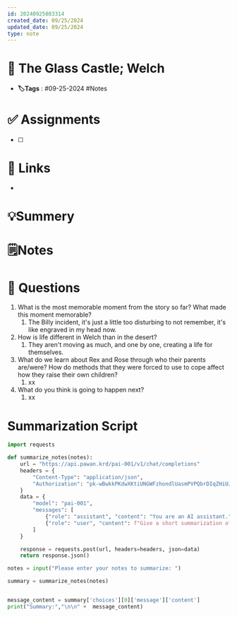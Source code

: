 ```yaml
---
id: 20240925083314
created_date: 09/25/2024
updated_date: 09/25/2024
type: note
---
```


# 📅 The Glass Castle; Welch
- **🏷️Tags** : #09-25-2024 #Notes 

# ✅ Assignments
- [ ]  

# 🔗 Links
-

# 💡Summery


# 🗒️Notes




# 🧠 Questions

1. What is the most memorable moment from the story so far? What made this moment memorable? 
	1. The Billy incident, it's just a little too disturbing to not remember, it's like engraved in my head now. 
2. How is life different in Welch than in the desert? 
	1. They aren't moving as much, and one by one, creating a life for themselves. 
3. What do we learn about Rex and Rose through who their parents are/were? How do methods that they were forced to use to cope affect how they raise their own children? 
	1. xx
4. What do you think is going to happen next? 
	1. xx



# Summarization Script
```python
import requests

def summarize_notes(notes):
    url = "https://api.pawan.krd/pai-001/v1/chat/completions"
    headers = {
        "Content-Type": "application/json",
        "Authorization": "pk-wBwkkPKdwXKtiUNGWFzhondlUasmPVPQbrDIqZHiUJMXSRUA"
    }
    data = {
        "model": "pai-001",
        "messages": [
            {"role": "assistant", "content": "You are an AI assistant."},
            {"role": "user", "content": f"Give a short summarization of the following notes in 2 sentences with proper indentation: {notes}"}
        ]
    }

    response = requests.post(url, headers=headers, json=data)
    return response.json()

notes = input("Please enter your notes to summarize: ")

summary = summarize_notes(notes)


message_content = summary['choices'][0]['message']['content']
print("Summary:","\n\n" +  message_content)

```